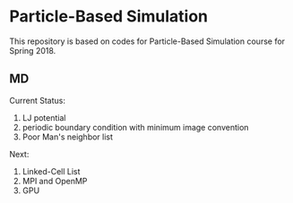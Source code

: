 # Particle-Based Simulation
This repository is based on codes for Particle-Based Simulation course for Spring 2018.
## MD
Current Status:
1. LJ potential
1. periodic boundary condition with minimum image convention
1. Poor Man's neighbor list

Next:
1. Linked-Cell List
1. MPI and OpenMP
1. GPU
